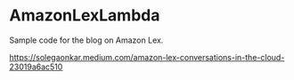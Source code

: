 # AmazonLexLambda

Sample code for the blog on Amazon Lex.

https://solegaonkar.medium.com/amazon-lex-conversations-in-the-cloud-23019a6ac510
